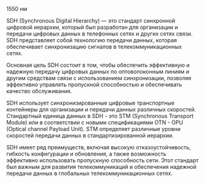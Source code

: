 
1550 нм

SDH (Synchronous Digital Hierarchy) — это стандарт синхронной цифровой иерархии, который был разработан для организации и передачи цифровых данных в телефонных сетях и других сетях связи. SDH представляет собой технологию передачи данных, которая обеспечивает синхронизацию сигналов в телекоммуникационных сетях.

Основная цель SDH состоит в том, чтобы обеспечить эффективную и надежную передачу цифровых данных по оптоволоконным линиям и другим средствам связи с использованием синхронизации, позволяя эффективно управлять пропускной способностью и обеспечивать качество обслуживания.

SDH использует синхронизированные цифровые транспортные контейнеры для организации и передачи данных различных скоростей. Стандартный единица данных в SDH - это STM (Synchronous Transport Module) или в соответствии с новыми спецификациями OTN - OPU (Optical channel Payload Unit). STM определяет различные уровни скоростей передачи данных в стандартизированной иерархии.

SDH имеет ряд преимуществ, включая высокую отказоустойчивость, гибкость конфигурации и обновления, а также возможность эффективно использовать пропускную способность сети. Этот стандарт был важным для развития телекоммуникаций и обеспечения надежной передачи данных в глобальных телекоммуникационных сетях.